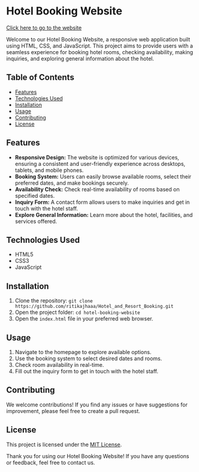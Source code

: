 
# Hotel Booking Website

[Click here to go to the website](https://ritikajhaaa.github.io/Hotel_and_Resort_Booking/)

Welcome to our Hotel Booking Website, a responsive web application built using HTML, CSS, and JavaScript. This project aims to provide users with a seamless experience for booking hotel rooms, checking availability, making inquiries, and exploring general information about the hotel.

## Table of Contents
- [Features](#features)
- [Technologies Used](#technologies-used)
- [Installation](#installation)
- [Usage](#usage)
- [Contributing](#contributing)
- [License](#license)

## Features
- **Responsive Design:** The website is optimized for various devices, ensuring a consistent and user-friendly experience across desktops, tablets, and mobile phones.
- **Booking System:** Users can easily browse available rooms, select their preferred dates, and make bookings securely.
- **Availability Check:** Check real-time availability of rooms based on specified dates.
- **Inquiry Form:** A contact form allows users to make inquiries and get in touch with the hotel staff.
- **Explore General Information:** Learn more about the hotel, facilities, and services offered.

## Technologies Used
- HTML5
- CSS3
- JavaScript

## Installation
1. Clone the repository: `git clone https://github.com/ritikajhaaa/Hotel_and_Resort_Booking.git`
2. Open the project folder: `cd hotel-booking-website`
3. Open the `index.html` file in your preferred web browser.

## Usage
1. Navigate to the homepage to explore available options.
2. Use the booking system to select desired dates and rooms.
3. Check room availability in real-time.
4. Fill out the inquiry form to get in touch with the hotel staff.



## Contributing
We welcome contributions! If you find any issues or have suggestions for improvement, please feel free to create a pull request.

## License
This project is licensed under the [MIT License](LICENSE).

Thank you for using our Hotel Booking Website! If you have any questions or feedback, feel free to contact us.
